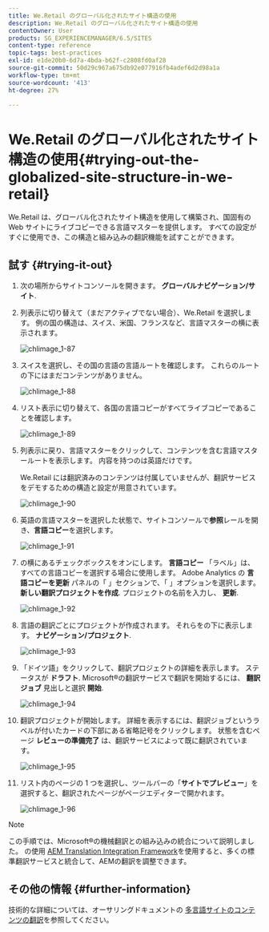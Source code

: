 ```yaml
---
title: We.Retail のグローバル化されたサイト構造の使用
description: We.Retail のグローバル化されたサイト構造の使用
contentOwner: User
products: SG_EXPERIENCEMANAGER/6.5/SITES
content-type: reference
topic-tags: best-practices
exl-id: e1de20b0-6d7a-4bda-b62f-c2808fd0af28
source-git-commit: 50d29c967a675db92e077916fb4adef6d2d98a1a
workflow-type: tm+mt
source-wordcount: '413'
ht-degree: 27%

---
```


# We.Retail のグローバル化されたサイト構造の使用{#trying-out-the-globalized-site-structure-in-we-retail}

We.Retail は、グローバル化されたサイト構造を使用して構築され、国固有の Web サイトにライブコピーできる言語マスターを提供します。 すべての設定がすぐに使用でき、この構造と組み込みの翻訳機能を試すことができます。

## 試す {#trying-it-out}

1. 次の場所からサイトコンソールを開きます。 **グローバルナビゲーション/サイト**.
1. 列表示に切り替えて（まだアクティブでない場合）、We.Retail を選択します。 例の国の構造は、スイス、米国、フランスなど、言語マスターの横に表示されます。

   ![chlimage_1-87](assets/chlimage_1-87a.png)

1. スイスを選択し、その国の言語の言語ルートを確認します。 これらのルートの下にはまだコンテンツがありません。

   ![chlimage_1-88](assets/chlimage_1-88a.png)

1. リスト表示に切り替えて、各国の言語コピーがすべてライブコピーであることを確認します。

   ![chlimage_1-89](assets/chlimage_1-89a.png)

1. 列表示に戻り、言語マスターをクリックして、コンテンツを含む言語マスタールートを表示します。 内容を持つのは英語だけです。

   We.Retail には翻訳済みのコンテンツは付属していませんが、翻訳サービスをデモするための構造と設定が用意されています。

   ![chlimage_1-90](assets/chlimage_1-90a.png)

1. 英語の言語マスターを選択した状態で、サイトコンソールで&#x200B;**参照**&#x200B;レールを開き、**言語コピー**&#x200B;を選択します。

   ![chlimage_1-91](assets/chlimage_1-91.png)

1. の横にあるチェックボックスをオンにします。 **言語コピー** 「ラベル」は、すべての言語コピーを選択する場合に使用します。 Adobe Analytics の **言語コピーを更新** パネルの「 」セクションで、「 」オプションを選択します。 **新しい翻訳プロジェクトを作成**. プロジェクトの名前を入力し、 **更新**.

   ![chlimage_1-92](assets/chlimage_1-92.png)

1. 言語の翻訳ごとにプロジェクトが作成されます。 それらをの下に表示します。 **ナビゲーション/プロジェクト**.

   ![chlimage_1-93](assets/chlimage_1-93.png)

1. 「ドイツ語」をクリックして、翻訳プロジェクトの詳細を表示します。 ステータスが **ドラフト**. Microsoft®の翻訳サービスで翻訳を開始するには、 **翻訳ジョブ** 見出しと選択 **開始**.

   ![chlimage_1-94](assets/chlimage_1-94.png)

1. 翻訳プロジェクトが開始します。 詳細を表示するには、翻訳ジョブというラベルが付いたカードの下部にある省略記号をクリックします。 状態を含むページ **レビューの準備完了** は、翻訳サービスによって既に翻訳されています。

   ![chlimage_1-95](assets/chlimage_1-95.png)

1. リスト内のページの 1 つを選択し、ツールバーの「**サイトでプレビュー**」を選択すると、翻訳されたページがページエディターで開かれます。

   ![chlimage_1-96](assets/chlimage_1-96.png)

>[!NOTE]
>
>この手順では、Microsoft®の機械翻訳との組み込みの統合について説明しました。 の使用 [AEM Translation Integration Framework](/help/sites-administering/translation.md)を使用すると、多くの標準翻訳サービスと統合して、AEMの翻訳を調整できます。

## その他の情報 {#further-information}

技術的な詳細については、オーサリングドキュメントの [多言語サイトのコンテンツの翻訳](/help/sites-administering/translation.md)を参照してください。
